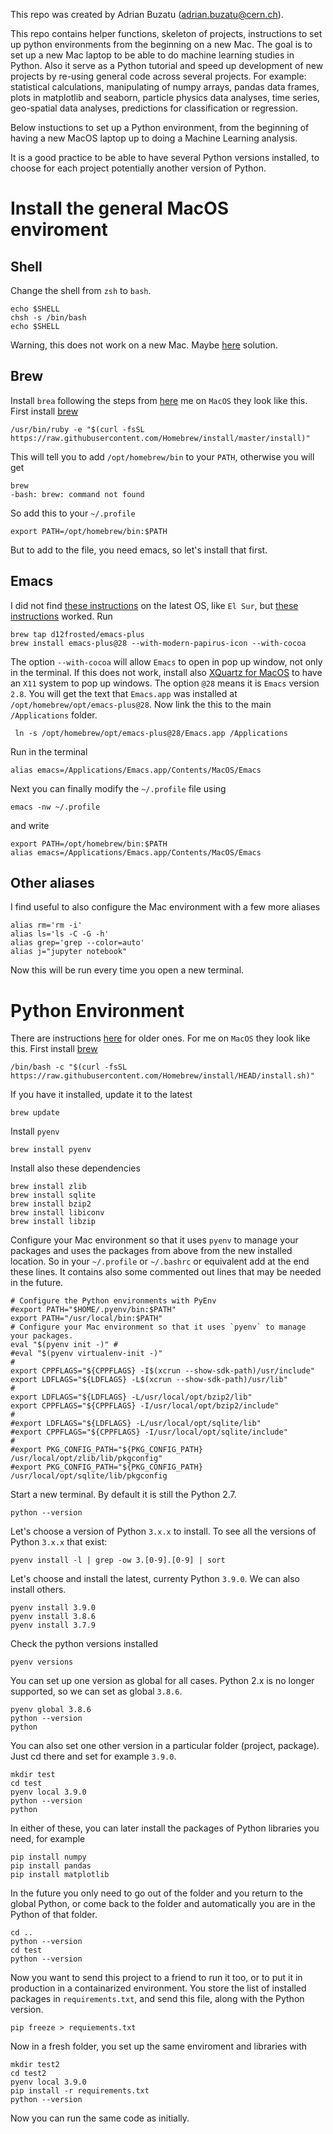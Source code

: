 This repo was created by Adrian Buzatu (adrian.buzatu@cern.ch).

This repo contains helper functions, skeleton of projects, instructions to set up python environments from the beginning on a new Mac. The goal is to set up a new Mac laptop to be able to do machine learning studies in Python. Also it serve as a Python tutorial and speed up development of new projects by re-using general code across several projects. For example: statistical calculations, manipulating of numpy arrays, pandas data frames, plots in matplotlib and seaborn, particle physics data analyses, time series, geo-spatial data analyses, predictions for classification or regression.

Below instuctions to set up a Python environment, from the beginning of having a new MacOS laptop up to doing a Machine Learning analysis.

It is a good practice to be able to have several Python versions installed, to choose for each project potentially another version of Python.

# Install the general MacOS enviroment

## Shell

Change the shell from `zsh` to `bash`. 
```
echo $SHELL
chsh -s /bin/bash
echo $SHELL
```

Warning, this does not work on a new Mac. Maybe [here](https://itnext.io/upgrading-bash-on-macos-7138bd1066ba) solution.

## Brew

Install `brea` following the steps from [here](https://osxdaily.com/2018/03/07/how-install-homebrew-mac-os/) me on `MacOS` they look like this. First install [brew](https://brew.sh/)

```
/usr/bin/ruby -e "$(curl -fsSL https://raw.githubusercontent.com/Homebrew/install/master/install)"
```
This will tell you to add `/opt/homebrew/bin` to your `PATH`, otherwise you will get
```
brew
-bash: brew: command not found
```
So add this to your `~/.profile`
```
export PATH=/opt/homebrew/bin:$PATH
```

But to add to the file, you need emacs, so let's install that first.

## Emacs

I did not find [these instructions](https://wikemacs.org/wiki/Installing_Emacs_on_OS_X) on the latest OS, like `El Sur`, but [these instructions](https://medium.com/really-learn-programming/configuring-emacs-on-macos-a6c5a0a8b9fa) worked. Run
```
brew tap d12frosted/emacs-plus
brew install emacs-plus@28 --with-modern-papirus-icon --with-cocoa
```
The option `--with-cocoa` will allow `Emacs` to open in pop up window, not only in the terminal. If this does not work, install also [XQuartz for MacOS](https://www.xquartz.org/) to have an `X11` system to pop up windows. The option `@28` means it is `Emacs` version `2.8`. You will get the text that `Emacs.app` was installed at `/opt/homebrew/opt/emacs-plus@28`. Now link the this to the main `/Applications` folder.
```
 ln -s /opt/homebrew/opt/emacs-plus@28/Emacs.app /Applications
```
Run in the terminal
```
alias emacs=/Applications/Emacs.app/Contents/MacOS/Emacs
```
Next you can finally modify the `~/.profile` file using
```
emacs -nw ~/.profile
```
and write
```
export PATH=/opt/homebrew/bin:$PATH
alias emacs=/Applications/Emacs.app/Contents/MacOS/Emacs
```

## Other aliases

I find useful to also configure the Mac environment with a few more aliases
```
alias rm='rm -i'
alias ls='ls -C -G -h'
alias grep='grep --color=auto'
alias j="jupyter notebook"
```

Now this will be run every time you open a new terminal.

# Python Environment

There are instructions [here](https://www.chrisjmendez.com/2017/08/03/installing-multiple-versions-of-python-on-your-mac-using-homebrew/) for older ones. For me on `MacOS` they look like this. First install [brew](https://brew.sh/)
```
/bin/bash -c "$(curl -fsSL https://raw.githubusercontent.com/Homebrew/install/HEAD/install.sh)"
```
If you have it installed, update it to the latest
```
brew update
```
Install `pyenv`
```
brew install pyenv
```
Install also these dependencies
```
brew install zlib
brew install sqlite
brew install bzip2
brew install libiconv
brew install libzip
```

Configure your Mac environment so that it uses `pyenv` to manage your packages and uses the packages from above from the new installed location. So in your `~/.profile` or `~/.bashrc` or equivalent add at the end these lines. It contains also some commented out lines that may be needed in the future.
```
# Configure the Python environments with PyEnv
#export PATH="$HOME/.pyenv/bin:$PATH"
export PATH="/usr/local/bin:$PATH"
# Configure your Mac environment so that it uses `pyenv` to manage your packages.
eval "$(pyenv init -)" #
#eval "$(pyenv virtualenv-init -)"
#
export CPPFLAGS="${CPPFLAGS} -I$(xcrun --show-sdk-path)/usr/include"
export LDFLAGS="${LDFLAGS} -L$(xcrun --show-sdk-path)/usr/lib"
#
export LDFLAGS="${LDFLAGS} -L/usr/local/opt/bzip2/lib"
export CPPFLAGS="${CPPFLAGS} -I/usr/local/opt/bzip2/include"
#
#export LDFLAGS="${LDFLAGS} -L/usr/local/opt/sqlite/lib"
#export CPPFLAGS="${CPPFLAGS} -I/usr/local/opt/sqlite/include"
#
#export PKG_CONFIG_PATH="${PKG_CONFIG_PATH} /usr/local/opt/zlib/lib/pkgconfig"
#export PKG_CONFIG_PATH="${PKG_CONFIG_PATH} /usr/local/opt/sqlite/lib/pkgconfig
```
Start a new terminal. By default it is still the Python 2.7.
```
python --version
```
Let's choose a version of Python `3.x.x` to install. To see all the versions of Python `3.x.x` that exist:
```
pyenv install -l | grep -ow 3.[0-9].[0-9] | sort
```

Let's choose and install the latest, currenty Python `3.9.0`. We can also install others.
```
pyenv install 3.9.0
pyenv install 3.8.6
pyenv install 3.7.9
```
Check the python versions installed
```
pyenv versions
```
You can set up one version as global for all cases. Python 2.x is no longer supported, so we can set as global `3.8.6`.
```
pyenv global 3.8.6
python --version
python
```
You can also set one other version in a particular folder (project, package). Just cd there and set for example `3.9.0`.
```
mkdir test
cd test
pyenv local 3.9.0
python --version
python
```
In either of these, you can later install the packages of Python libraries you need, for example
```
pip install numpy
pip install pandas
pip install matplotlib
```
In the future you only need to go out of the folder and you return to the global Python, or come back to the folder and automatically you are in the Python of that folder.
```
cd ..
python --version
cd test
python --version
```
Now you want to send this project to a friend to run it too, or to put it in production in a containarized environment. You store the list of installed packages in `requirements.txt`, and send this file, along with the Python version.
```
pip freeze > requiements.txt
```
Now in a fresh folder, you set up the same enviroment and libraries with
```
mkdir test2
cd test2
pyenv local 3.9.0
pip install -r requirements.txt
python --version
```
Now you can run the same code as initially.
